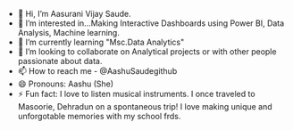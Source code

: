 - 👋 Hi, I’m Aasurani Vijay Saude.
- 👀 I’m interested in...Making Interactive Dashboards using Power BI, Data Analysis,
Machine learning. 
- 🌱 I’m currently learning "Msc.Data Analytics"
- 💞️ I’m looking to collaborate on Analytical projects or with other people passionate about data.
- 📫 How to reach me - @AashuSaudegithub
- 😄 Pronouns: Aashu (She)
- ⚡ Fun fact: I love to listen musical instruments.
I once traveled to Masoorie, Dehradun on a spontaneous trip!
I love making unique and unforgotable memories with my school frds.

<!---
AashuSaudegithub/AashuSaudegithub is a ✨ special ✨ repository because its `README.md` (this file) appears on your GitHub profile.
You can click the Preview link to take a look at your changes.
--->
